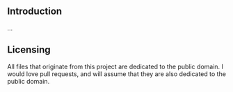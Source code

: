 ## Introduction

...

## Licensing

All files that originate from this project are dedicated to the public domain. I would love pull requests, and will assume that they are also dedicated to the public domain.
